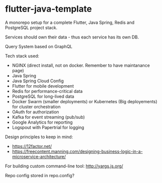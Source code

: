 # flutter-java-template
A monorepo setup for a complete Flutter, Java Spring, Redis and PostgreSQL project stack.

Services should own their data - thus each service has its own DB.

Query System based on GraphQL

Tech stack used:
- NGINX (direct install, not on docker. Remember to have maintanance page)
- Java Spring
- Java Spring Cloud Config
- Flutter for mobile development
- Redis for performance-critical data
- PostgreSQL for long-lived data
- Docker Swarm (smaller deployments) or Kubernetes (Big deployements) for cluster orchestration 
- OAuth for authorization
- Kafka for event streaming (pub/sub)
- Google Analytics for reporting
- Logspout with Papertrial for logging

Design principles to keep in mind:
- https://12factor.net/
- https://freecontent.manning.com/designing-business-logic-in-a-microservice-architecture/

For building custom command-line tool:
http://yargs.js.org/

Repo config stored in repo.config?
